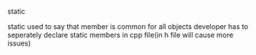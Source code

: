 static

static used to say that member is common for all objects
developer has to seperately declare static members in cpp file(in h file will cause more issues)
